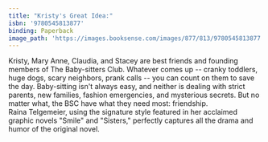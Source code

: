 ```yaml
---
title: "Kristy's Great Idea:"
isbn: '9780545813877'
binding: Paperback
image_path: 'https://images.booksense.com/images/877/813/9780545813877.jpg'
---
```



Kristy, Mary Anne, Claudia, and Stacey are best friends and founding members of The Baby-sitters Club. Whatever comes up -- cranky toddlers, huge dogs, scary neighbors, prank calls -- you can count on them to save the day. Baby-sitting isn't always easy, and neither is dealing with strict parents, new families, fashion emergencies, and mysterious secrets. But no matter what, the BSC have what they need most: friendship.&nbsp;
<br>Raina Telgemeier, using the signature style featured in her acclaimed graphic novels "Smile" and "Sisters," perfectly captures all the drama and humor of the original novel.